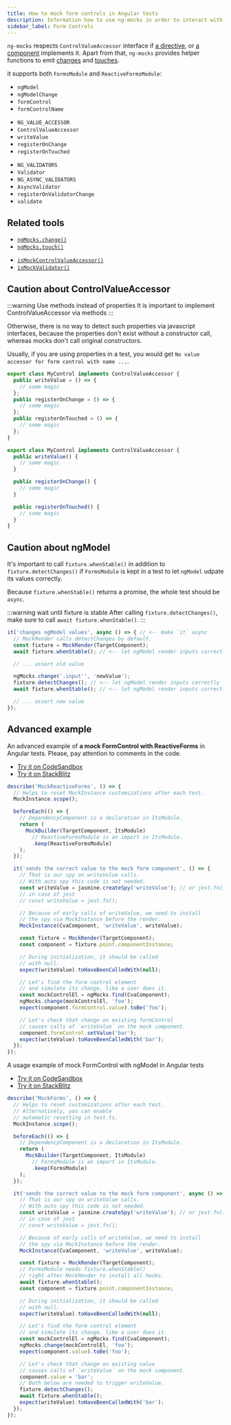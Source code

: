 ```yaml
---
title: How to mock form controls in Angular tests
description: Information how to use ng-mocks in order to interact with mock form controls in Angular tests
sidebar_label: Form Controls
---
```


`ng-mocks` respects `ControlValueAccessor` interface if [a directive](/api/MockDirective.md),
or [a component](/api/MockComponent.md) implements it.
Apart from that, `ng-mocks` provides helper functions to emit [changes](/api/ngMocks/change.md) and [touches](/api/ngMocks/touch.md).

it supports both `FormsModule` and `ReactiveFormsModule`:

- `ngModel`
- `ngModelChange`
- `formControl`
- `formControlName`

* `NG_VALUE_ACCESSOR`
* `ControlValueAccessor`
* `writeValue`
* `registerOnChange`
* `registerOnTouched`

- `NG_VALIDATORS`
- `Validator`
- `NG_ASYNC_VALIDATORS`
- `AsyncValidator`
- `registerOnValidatorChange`
- `validate`

## Related tools

- [`ngMocks.change()`](/api/ngMocks/change.md)
- [`ngMocks.touch()`](/api/ngMocks/touch.md)

* [`isMockControlValueAccessor()`](/api/helpers/isMockControlValueAccessor.md)
* [`isMockValidator()`](/api/helpers/isMockValidator.md)

## Caution about ControlValueAccessor

:::warning Use methods instead of properties
It is important to implement ControlValueAccessor via methods
:::

Otherwise, there is no way to detect such properties via javascript interfaces,
because the properties don't exist without a constructor call, whereas mocks don't call original constructors.

Usually, if you are using properties in a test, you would get `No value accessor for form control with name ...`. 

```ts title="Wrong definition via properties"
export class MyControl implements ControlValueAccessor {
  public writeValue = () => {
    // some magic
  };
  public registerOnChange = () => {
    // some magic
  };
  public registerOnTouched = () => {
    // some magic
  };
}
```

```ts title="Correct definition via methods"
export class MyControl implements ControlValueAccessor {
  public writeValue() {
    // some magic
  }

  public registerOnChange() {
    // some magic
  }

  public registerOnTouched() {
    // some magic
  }
}
```

## Caution about ngModel

It's important to call `fixture.whenStable()` in addition to `fixture.detectChanges()`
if `FormsModule` is kept in a test to let `ngModel` udpate its values correctly.

Because `fixture.whenStable()` returns a promise, the whole test should be `async`.

:::warning wait until fixture is stable
After calling `fixture.detectChanges()`, make sure to call `await fixture.whenStable()`.
:::

```ts
it('changes ngModel values', async () => { // <-- make `it` async
  // MockRender calls detectChanges by default.
  const fixture = MockRender(TargetComponent);
  await fixture.whenStable(); // <-- let ngModel render inputs correctly

  // ... assert old value

  ngMocks.change('.input'', 'newValue');
  fixture.detectChanges(); // <-- let ngModel render inputs correctly
  await fixture.whenStable(); // <-- let ngModel render inputs correctly

  // ... assert new value
});
```

## Advanced example

An advanced example of **a mock FormControl with ReactiveForms** in Angular tests.
Please, pay attention to comments in the code.

- [Try it on CodeSandbox](https://codesandbox.io/p/sandbox/github/help-me-mom/ng-mocks-sandbox/tree/tests/?file=/src/examples/MockReactiveForms/test.spec.ts&initialpath=%3Fspec%3DMockReactiveForms)
- [Try it on StackBlitz](https://stackblitz.com/github/help-me-mom/ng-mocks-sandbox/tree/tests?file=src/examples/MockReactiveForms/test.spec.ts&initialpath=%3Fspec%3DMockReactiveForms)

```ts title="https://github.com/help-me-mom/ng-mocks/blob/master/examples/MockReactiveForms/test.spec.ts"
describe('MockReactiveForms', () => {
  // Helps to reset MockInstance customizations after each test.
  MockInstance.scope();

  beforeEach(() => {
    // DependencyComponent is a declaration in ItsModule.
    return (
      MockBuilder(TargetComponent, ItsModule)
        // ReactiveFormsModule is an import in ItsModule.
        .keep(ReactiveFormsModule)
    );
  });

  it('sends the correct value to the mock form component', () => {
    // That is our spy on writeValue calls.
    // With auto spy this code is not needed.
    const writeValue = jasmine.createSpy('writeValue'); // or jest.fn();
    // in case of jest
    // const writeValue = jest.fn();

    // Because of early calls of writeValue, we need to install
    // the spy via MockInstance before the render.
    MockInstance(CvaComponent, 'writeValue', writeValue);

    const fixture = MockRender(TargetComponent);
    const component = fixture.point.componentInstance;

    // During initialization, it should be called
    // with null.
    expect(writeValue).toHaveBeenCalledWith(null);

    // Let's find the form control element
    // and simulate its change, like a user does it.
    const mockControlEl = ngMocks.find(CvaComponent);
    ngMocks.change(mockControlEl, 'foo');
    expect(component.formControl.value).toBe('foo');

    // Let's check that change on existing formControl
    // causes calls of `writeValue` on the mock component.
    component.formControl.setValue('bar');
    expect(writeValue).toHaveBeenCalledWith('bar');
  });
});
```

A usage example of mock FormControl with ngModel in Angular tests

- [Try it on CodeSandbox](https://codesandbox.io/p/sandbox/github/help-me-mom/ng-mocks-sandbox/tree/tests/?file=/src/examples/MockForms/test.spec.ts&initialpath=%3Fspec%3DMockForms)
- [Try it on StackBlitz](https://stackblitz.com/github/help-me-mom/ng-mocks-sandbox/tree/tests?file=src/examples/MockForms/test.spec.ts&initialpath=%3Fspec%3DMockForms)

```ts title="https://github.com/help-me-mom/ng-mocks/blob/master/examples/MockForms/test.spec.ts"
describe('MockForms', () => {
  // Helps to reset customizations after each test.
  // Alternatively, you can enable
  // automatic resetting in test.ts.
  MockInstance.scope();

  beforeEach(() => {
    // DependencyComponent is a declaration in ItsModule.
    return (
      MockBuilder(TargetComponent, ItsModule)
        // FormsModule is an import in ItsModule.
        .keep(FormsModule)
    );
  });

  it('sends the correct value to the mock form component', async () => {
    // That is our spy on writeValue calls.
    // With auto spy this code is not needed.
    const writeValue = jasmine.createSpy('writeValue'); // or jest.fn();
    // in case of jest
    // const writeValue = jest.fn();

    // Because of early calls of writeValue, we need to install
    // the spy via MockInstance before the render.
    MockInstance(CvaComponent, 'writeValue', writeValue);

    const fixture = MockRender(TargetComponent);
    // FormsModule needs fixture.whenStable()
    // right after MockRender to install all hooks.
    await fixture.whenStable();
    const component = fixture.point.componentInstance;

    // During initialization, it should be called
    // with null.
    expect(writeValue).toHaveBeenCalledWith(null);

    // Let's find the form control element
    // and simulate its change, like a user does it.
    const mockControlEl = ngMocks.find(CvaComponent);
    ngMocks.change(mockControlEl, 'foo');
    expect(component.value).toBe('foo');

    // Let's check that change on existing value
    // causes calls of `writeValue` on the mock component.
    component.value = 'bar';
    // Both below are needed to trigger writeValue.
    fixture.detectChanges();
    await fixture.whenStable();
    expect(writeValue).toHaveBeenCalledWith('bar');
  });
});
```
